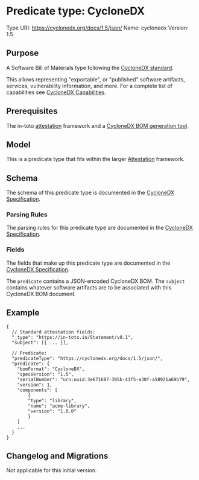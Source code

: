 # Predicate type: CycloneDX

Type URI: https://cyclonedx.org/docs/1.5/json/
Name: cyclonedx
Version: 1.5

## Purpose

A Software Bill of Materials type following the [CycloneDX standard].

This allows representing "exportable", or "published" software artifacts,
services, vulnerability information, and more. For a complete list of
capabilities see [CycloneDX Capabilities].

## Prerequisites

The in-toto [attestation] framework and a [CycloneDX BOM generation tool].

## Model

This is a predicate type that fits within the larger [Attestation] framework.

## Schema

The schema of this predicate type is documented in the
[CycloneDX Specification].

### Parsing Rules

The parsing rules for this predicate type are documented in the
[CycloneDX Specification].

### Fields

The fields that make up this predicate type are documented in the
[CycloneDX Specification].

The `predicate` contains a JSON-encoded CycloneDX BOM.
The `subject` contains whatever software artifacts are to be associated with
this CycloneDX BOM document.

## Example

```jsonc
{
  // Standard attestation fields:
  "_type": "https://in-toto.io/Statement/v0.1",
  "subject": [{ ... }],

  // Predicate:
  "predicateType": "https://cyclonedx.org/docs/1.5/json/",
  "predicate": {
    "bomFormat": "CycloneDX",
    "specVersion": "1.5",
    "serialNumber": "urn:uuid:3e671687-395b-41f5-a30f-a58921a69b79",
    "version": 1,
    "components": [
        {
        "type": "library",
        "name": "acme-library",
        "version": "1.0.0"
        }
    ]
    ...
  }
}
```

## Changelog and Migrations

Not applicable for this initial version.

[Attestation]: ../README.md
[CycloneDX standard]: https://cyclonedx.org/specification/overview
[CycloneDX Capabilities]: https://cyclonedx.org/capabilities/
[CycloneDX Specification]: https://github.com/CycloneDX/specification/tree/1.5/schema
[CycloneDX BOM generation tool]: https://cyclonedx.org/tool-center

